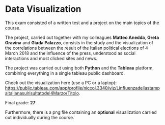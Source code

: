 # Data Visualization

This exam consisted of a written test and a project on the main topics of the course.

The project, carried out together with my colleagues **Matteo Anedda**, **Greta Gravina** and **Giada Palazzo**, consists in the study and the visualization of the correlations between the result of the Italian political elections of 4 March 2018 and the influence of the press, understood as social interactions and most clicked sites and news.

The project was carried out using both **Python** and the **Tableau** platform, combining everything in a single tableau public dashboard.

Check out the visualization here (use a PC or a laptop): https://public.tableau.com/app/profile/niccol.3340/viz/Linfluenzadellastampaitalianasulrisultatodel4Marzo/Titolo.

Final grade: **27**.

Furthermore, there is a png file containing an **optional** visualization carried out individually during the course.
